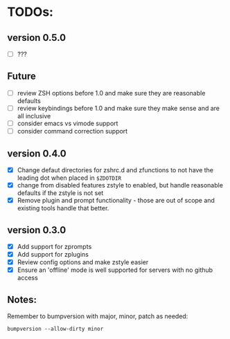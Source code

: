 # TODOs:

## version 0.5.0

- [ ] ???

## Future

- [ ] review ZSH options before 1.0 and make sure they are reasonable defaults
- [ ] review keybindings before 1.0 and make sure they make sense and are all inclusive
- [ ] consider emacs vs vimode support
- [ ] consider command correction support

## version 0.4.0

- [x] Change defaut directories for zshrc.d and zfunctions to not have the
      leading dot when placed in `$ZDOTDIR`
- [x] change from disabled features zstyle to enabled, but handle reasonable
      defaults if the zstyle is not set
- [x] Remove plugin and prompt functionality - those are out of scope and
      existing tools handle that better.

## version 0.3.0

- [x] Add support for zprompts
- [x] Add support for zplugins
- [x] Review config options and make zstyle easier
- [x] Ensure an 'offline' mode is well supported for servers with no github access

## Notes:

Remember to bumpversion with major, minor, patch as needed:

```shell
bumpversion --allow-dirty minor
```
